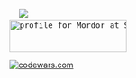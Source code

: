 
<pre>
  <img src='https://api.roadmap.sh/v1-badge/tall/6463fba1410780a6d9b65277?variant=dark'>
<a href="https://stackoverflow.com/users/19511737/mordor"><img src="https://stackoverflow.com/users/flair/19511737.png" width="208" height="58" alt="profile for Mordor at Stack Overflow, Q&amp;A for professional and enthusiast programmers" title="profile for Mordor at Stack Overflow, Q&amp;A for professional and enthusiast programmers"></a>
</pre>
[![codewars.com](https://www.codewars.com/users/Mordorrr/badges/large)](https://www.codewars.com/users/Mordorrr/) 

